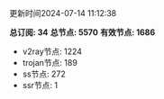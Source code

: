 更新时间2024-07-14 11:12:38

**总订阅: 34**
**总节点: 5570**
**有效节点: 1686**
- v2ray节点: 1224
- trojan节点: 189
- ss节点: 272
- ssr节点: 1
